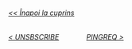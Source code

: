###### [<< Înapoi la cuprins](../Cuprins.md)
######  [< UNSBSCRIBE](13.%20UNSUBSCRIBE.md) &nbsp;&nbsp;&nbsp;&nbsp;&nbsp;&nbsp;&nbsp;&nbsp;&nbsp;&nbsp;&nbsp;&nbsp; [PINGREQ >](15.%20PINGREQ.md) 